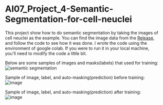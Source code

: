 # AI07_Project_4-Semantic-Segmentation-for-cell-neuclei
This project show how to do semantic segmentation by taking the images of cell neuclei as the example.
You can find the image data from the [Release](https://github.com/ChernXi/Project_4_Semantic_Segmentation/releases), and follow the code to see how it was done.
I wrote the code using the environment of google colab. If you were to run it in your local machine, you'll need to modify the code a little bit. 

Below are some samples of images and masks(labels) that used for training:
![semantic segmentation](https://user-images.githubusercontent.com/108325848/184470998-bbc8e68d-707e-47bd-8961-641bb30f500e.png)

Sample of image, label, and auto-masking(prediction) before training:
![image](https://user-images.githubusercontent.com/108325848/184471233-9b3a6d21-9a86-4bc6-9e5e-a1b8fec61ea5.png)

Sample of image, label, and auto-masking(prediction) after training:
![image](https://user-images.githubusercontent.com/108325848/184471134-bb33bbf4-25bb-4711-b657-8d8d37d177cb.png)
